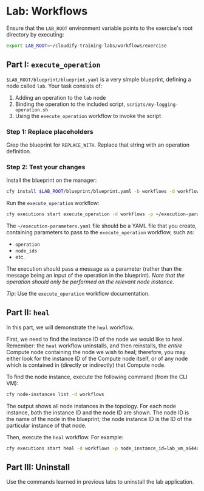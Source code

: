 # Lab: Workflows

Ensure that the `LAB_ROOT` environment variable points to the exercise's root directory by executing:

```bash
export LAB_ROOT=~/cloudify-training-labs/workflows/exercise
```

## Part I: `execute_operation`

`$LAB_ROOT/blueprint/blueprint.yaml` is a very simple blueprint, defining a node called `lab`.
Your task consists of:

1.  Adding an operation to the `lab` node
2.  Binding the operation to the included script, `scripts/my-logging-operation.sh`
3.  Using the `execute_operation` workflow to invoke the script

### Step 1: Replace placeholders

Grep the blueprint for `REPLACE_WITH`. Replace that string with an operation definition.

### Step 2: Test your changes

Install the blueprint on the manager:

```bash
cfy install $LAB_ROOT/blueprint/blueprint.yaml -b workflows -d workflows -i ip=<your-app-vm-ip>
```

Run the `execute_operation` workflow:

```bash
cfy executions start execute_operation -d workflows -p ~/execution-parameters.yaml
```

The `~/execution-parameters.yaml` file should be a YAML file that you create, containing parameters to pass to the `execute_operation` workflow, such as:

* `operation`
* `node_ids`
* etc.

The execution should pass a message as a parameter (rather than the message being an input of the operation in the blueprint). *Note that the operation should only be performed on the relevant node instance*.

_Tip_: Use the `execute_operation` workflow documentation.

## Part II: `heal`

In this part, we will demonstrate the `heal` workflow.

First, we need to find the instance ID of the node we would like to heal. Remember: the `heal` workflow uninstalls, and then reinstalls, the *entire* Compute node containing the node we wish to heal; therefore, you may either look for the instance ID of the Compute node itself, or of any node which is contained in (directly or indirectly) that Compute node.

To find the node instance, execute the following command (from the CLI VM):

```bash
cfy node-instances list -d workflows
```

The output shows all node instances in the topology. For each node instance, both the instance ID and the node ID are shown. The node ID is the name of the
node in the blueprint; the node instance ID is the ID of the particular instance of that node.

Then, execute the `heal` workflow. For example:

```bash
cfy executions start heal -d workflows -p node_instance_id=lab_vm_a644a
```

## Part III: Uninstall

Use the commands learned in previous labs to uninstall the lab application.
